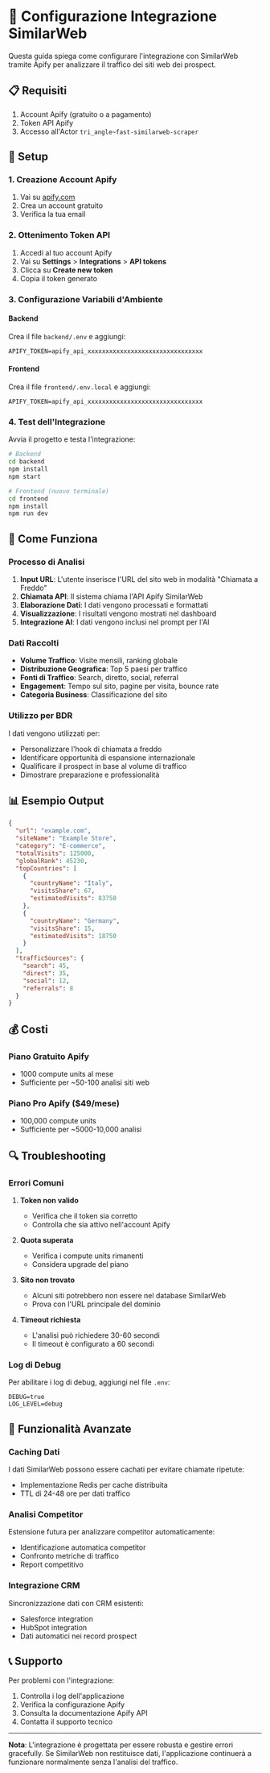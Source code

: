 # 🚀 Configurazione Integrazione SimilarWeb

Questa guida spiega come configurare l'integrazione con SimilarWeb tramite Apify per analizzare il traffico dei siti web dei prospect.

## 📋 Requisiti

1. Account Apify (gratuito o a pagamento)
2. Token API Apify
3. Accesso all'Actor `tri_angle~fast-similarweb-scraper`

## 🔧 Setup

### 1. Creazione Account Apify

1. Vai su [apify.com](https://apify.com)
2. Crea un account gratuito
3. Verifica la tua email

### 2. Ottenimento Token API

1. Accedi al tuo account Apify
2. Vai su **Settings** > **Integrations** > **API tokens**
3. Clicca su **Create new token**
4. Copia il token generato

### 3. Configurazione Variabili d'Ambiente

#### Backend
Crea il file `backend/.env` e aggiungi:
```
APIFY_TOKEN=apify_api_xxxxxxxxxxxxxxxxxxxxxxxxxxxxxxxx
```

#### Frontend
Crea il file `frontend/.env.local` e aggiungi:
```
APIFY_TOKEN=apify_api_xxxxxxxxxxxxxxxxxxxxxxxxxxxxxxxx
```

### 4. Test dell'Integrazione

Avvia il progetto e testa l'integrazione:

```bash
# Backend
cd backend
npm install
npm start

# Frontend (nuovo terminale)
cd frontend
npm install
npm run dev
```

## 🎯 Come Funziona

### Processo di Analisi

1. **Input URL**: L'utente inserisce l'URL del sito web in modalità "Chiamata a Freddo"
2. **Chiamata API**: Il sistema chiama l'API Apify SimilarWeb
3. **Elaborazione Dati**: I dati vengono processati e formattati
4. **Visualizzazione**: I risultati vengono mostrati nel dashboard
5. **Integrazione AI**: I dati vengono inclusi nel prompt per l'AI

### Dati Raccolti

- **Volume Traffico**: Visite mensili, ranking globale
- **Distribuzione Geografica**: Top 5 paesi per traffico
- **Fonti di Traffico**: Search, diretto, social, referral
- **Engagement**: Tempo sul sito, pagine per visita, bounce rate
- **Categoria Business**: Classificazione del sito

### Utilizzo per BDR

I dati vengono utilizzati per:
- Personalizzare l'hook di chiamata a freddo
- Identificare opportunità di espansione internazionale
- Qualificare il prospect in base al volume di traffico
- Dimostrare preparazione e professionalità

## 📊 Esempio Output

```json
{
  "url": "example.com",
  "siteName": "Example Store",
  "category": "E-commerce",
  "totalVisits": 125000,
  "globalRank": 45230,
  "topCountries": [
    {
      "countryName": "Italy",
      "visitsShare": 67,
      "estimatedVisits": 83750
    },
    {
      "countryName": "Germany", 
      "visitsShare": 15,
      "estimatedVisits": 18750
    }
  ],
  "trafficSources": {
    "search": 45,
    "direct": 35,
    "social": 12,
    "referrals": 8
  }
}
```

## 💰 Costi

### Piano Gratuito Apify
- 1000 compute units al mese
- Sufficiente per ~50-100 analisi siti web

### Piano Pro Apify ($49/mese)
- 100,000 compute units
- Sufficiente per ~5000-10,000 analisi

## 🔍 Troubleshooting

### Errori Comuni

1. **Token non valido**
   - Verifica che il token sia corretto
   - Controlla che sia attivo nell'account Apify

2. **Quota superata**
   - Verifica i compute units rimanenti
   - Considera upgrade del piano

3. **Sito non trovato**
   - Alcuni siti potrebbero non essere nel database SimilarWeb
   - Prova con l'URL principale del dominio

4. **Timeout richiesta**
   - L'analisi può richiedere 30-60 secondi
   - Il timeout è configurato a 60 secondi

### Log di Debug

Per abilitare i log di debug, aggiungi nel file `.env`:
```
DEBUG=true
LOG_LEVEL=debug
```

## 🚀 Funzionalità Avanzate

### Caching Dati
I dati SimilarWeb possono essere cachati per evitare chiamate ripetute:
- Implementazione Redis per cache distribuita
- TTL di 24-48 ore per dati traffico

### Analisi Competitor
Estensione futura per analizzare competitor automaticamente:
- Identificazione automatica competitor
- Confronto metriche di traffico
- Report competitivo

### Integrazione CRM
Sincronizzazione dati con CRM esistenti:
- Salesforce integration
- HubSpot integration
- Dati automatici nei record prospect

## 📞 Supporto

Per problemi con l'integrazione:
1. Controlla i log dell'applicazione
2. Verifica la configurazione Apify
3. Consulta la documentazione Apify API
4. Contatta il supporto tecnico

---

**Nota**: L'integrazione è progettata per essere robusta e gestire errori gracefully. Se SimilarWeb non restituisce dati, l'applicazione continuerà a funzionare normalmente senza l'analisi del traffico. 